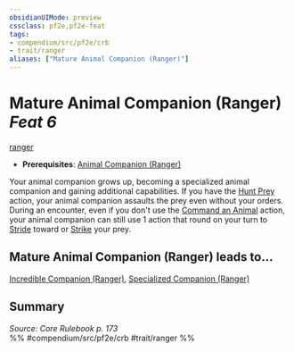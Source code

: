 ```yaml
---
obsidianUIMode: preview
cssclass: pf2e,pf2e-feat
tags:
- compendium/src/pf2e/crb
- trait/ranger
aliases: ["Mature Animal Companion (Ranger)"]
---
```

# Mature Animal Companion (Ranger)  *Feat 6*  
[ranger](../../Rules/traits/ranger.md)  

- **Prerequisites**: [Animal Companion (Ranger)](animal-companion-ranger.md)

Your animal companion grows up, becoming a specialized animal companion and gaining additional capabilities. If you have the [Hunt Prey](../../Rules/actions/hunt-prey.md) action, your animal companion assaults the prey even without your orders. During an encounter, even if you don't use the [Command an Animal](../../Rules/actions/command-an-animal.md) action, your animal companion can still use 1 action that round on your turn to [Stride](../../Rules/actions/stride.md) toward or [Strike](../../Rules/actions/strike.md) your prey.

## Mature Animal Companion (Ranger) leads to...

[Incredible Companion (Ranger)](incredible-companion-ranger.md), [Specialized Companion (Ranger)](specialized-companion-ranger.md)

## Summary

*Source: Core Rulebook p. 173*  
%% #compendium/src/pf2e/crb #trait/ranger %%